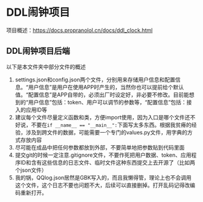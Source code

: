 # DDL闹钟项目

项目概述：https://docs.propranolol.cn/docs/ddl_clock.html

## DDL闹钟项目后端

以下是本文件夹中部分文件的概述

1. settings.json和config.json两个文件，分别用来存储用户信息和配置信息。“用户信息”是用户在使用APP时产生的，当然你也可以提前给个默认值。“配置信息”是APP自带的，必须出厂时设定好，非必要不修改。目前能想到的“用户信息”包括：token、用户可以调节的参数等，“配置信息”包括：接入的应用ID等
2. 建议每个文件尽量定义函数和类，方便import使用，因为入口是哪个文件还不好说，不要在`if __name__ == "__main__":`下面写太多东西。根据我贫瘠的经验，涉及到跨文件的数据，可能需要一个专门的values.py文件，用字典的方式存放内容
3. 尽可能在成品中把任何参数都放到外部，不要简单地把参数贴到代码里面
4. 提交git的时候一定注意.gitignore文件，不要作死把用户数据、token、应用程序ID和含有这些信息的日志文件、临时文件这种东西提交上去开源了（比如两个json文件）
5. 我的锅，QQlog.json居然是GBK写入的，而且我懒得管，理论上也不会调用这个文件，这个日志不要也问题不大，后续可以直接删掉。打开乱码记得改编码重新打开。
